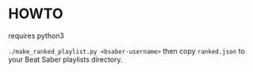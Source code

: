 # HOWTO

requires python3

`./make_ranked_playlist.py <bsaber-username>` then copy `ranked.json` to your Beat Saber playlists directory.
